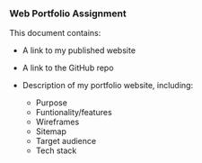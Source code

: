 ### Web Portfolio Assignment

This document contains:

* A link to my published website
* A link to the GitHub repo
* Description of my portfolio website, including:

    * Purpose
    * Funtionality/features
    * Wireframes
    * Sitemap
    * Target audience
    * Tech stack